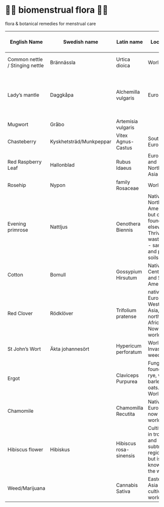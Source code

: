 # 🌾🍵 biomenstrual flora 🍵🌾
flora &amp; botanical remedies for menstrual care


|English Name                   |Swedish name           |Latin name            |Location                                                                                       |Local to Nordic countries?|Uses                                                                                                                                                                                                                                                                                                                                                                                                                                                                                                                                                                                                                                              |
|-------------------------------|-----------------------|----------------------|-----------------------------------------------------------------------------------------------|--------------------------|--------------------------------------------------------------------------------------------------------------------------------------------------------------------------------------------------------------------------------------------------------------------------------------------------------------------------------------------------------------------------------------------------------------------------------------------------------------------------------------------------------------------------------------------------------------------------------------------------------------------------------------------------|
|Common nettle / Stinging nettle|Brännässla             |Urtica dioica         |Worldwide                                                                                      |✅                         |Heavy menstrual bleeding.  It's high iron content and it's astringent properties make it helpful for the treatment of heavy periods and anaemia. It is also used for stopping bleeding from nose bleeds and wounds. (Reference: Botanicum Medicinale)                                                                                                                                                                                                                                                                                                                                                                                             |
|Lady’s mantle                  |Daggkåpa               |Alchemilla vulgaris   |Europe                                                                                         |✅                         |It helps relieve mild aches and pains during menstruation, with a tea or tincture able to stop spotting between periods and lessening excessive menstrual bleeding (Soule, 1998). Lady’s mantle has astringent qualities so it is useful for loose stools, and shrinking sores in one’s mouth or skin (http://www.amazon.com/gp/product/0892817496/ref=as_li_tl?ie=UTF8&camp=1789&creative=390957&creativeASIN=0892817496&linkCode=as2&tag=heracaofnewen-20&linkId=VJPSNWEXU6XB5RBT). Lady’s mantle is also helpful for the menopausal years (Hoffman, 2003), easing those troubling symptoms due to its astringent and anti-inflammatory actions.|
|Mugwort                        |Gråbo                  |Artemisia vulgaris    |                                                                                               |                          |It can bring on delayed menstruation and in the past was used to induce abortions. Pregnant and breast-feeding women are advised to avoid the herb because of this potential risk.                                                                                                                                                                                                                                                                                                                                                                                                                                                                |
|Chasteberry                    |Kyskhetsträd/Munkpeppar|Vitex Agnus-Castus    |Southern Europe                                                                                |❌                         |Hormone balancing. PMS. Menopause. PCOS. Acne. Deficient lactation. Breast pain, migraines. (Reference: Botanicum Medicinale)                                                                                                                                                                                                                                                                                                                                                                                                                                                                                                                     |
|Red Raspberry Leaf             |Hallonblad             |Rubus Idaeus          |Europe and Northern Asia                                                                       |✅                         |Menstrual cramps. Aid in the last stage of labor. Contains fragarine, a plant compound that helps tone and tighten muscles in the pelvic area, which may reduce the menstrual cramping caused by the spasms of these muscles.                                                                                                                                                                                                                                                                                                                                                                                                                     |
|Rosehip                        |Nypon                  |family Rosaceae       |Worldwide                                                                                      |✅                         |Menstrual cramps. Very high in vitamin C.                                                                                                                                                                                                                                                                                                                                                                                                                                                                                                                                                                                                         |
|Evening primrose               |Nattljus               |Oenothera Biennis     |Native to North America but can be found elsewhere. Thrives on wasteland - sandy and poor soils|✅ Southern Sweden         |PMS. Menopause. Acne. Breast pain. Sun damage, dry skin, aging. (Reference: Botanicum Medicinale)                                                                                                                                                                                                                                                                                                                                                                                                                                                                                                                                                 |
|Cotton                         |Bomull                 |Gossypium Hirsutum    |Native to Central and South America                                                            |❌                         |Roots used for irregular menstruation. Gossypol in the seeds, roots and stems can reduce sperm count. (Reference: Botanicum Medicinale)                                                                                                                                                                                                                                                                                                                                                                                                                                                                                                           |
|Red Clover                     |Rödklöver              |Trifolium pratense    |native to Europe, Western Asia, and northwest Africa. Now worldwide                            |✅                         |fertility(?) Red clover contains active phytoestrogens that bind with endogenous estrogen receptors. It can be used as a tonic for menopausal women to help reduce the frequency and intensity of hot flashes. Red clover also helps to regulate the menstrual cycle and to prevent and treat vaginal dryness and osteoporosis.                                                                                                                                                                                                                                                                                                                   |
|St John’s Wort                 |Äkta johannesört       |Hypericum perforatum  |Worldwide. Invasive weed                                                                       |✅                         |PMS: depression and mood swings.                                                                                                                                                                                                                                                                                                                                                                                                                                                                                                                                                                                                                  |
|Ergot                          |                       |Claviceps Purpurea    |Fungus found on rye, wheat, barley and oats. Worldwide                                         |✅                         |Ergot is toxic but isolated alkaloids are used in the management of labor, hemorrhage after birth and migraine.  LSD is a derivative of Ergot. The fungus may have played a role in the Salem Witch Trials - people believed to be witches may have been intoxicated with ergot. (Reference: Botanicum Medicinale)                                                                                                                                                                                                                                                                                                                                |
|Chamomile                      |                       |Chamomilla Recutita   |Native to Europe but now worldwide.                                                            |✅                         |PMS and period pain. Digestive problems. Stress and anxiety. Thrush (yeast infection) (Reference: Botanicum Medicinale)                                                                                                                                                                                                                                                                                                                                                                                                                                                                                                                           |
|Hibiscus flower                |Hibiskus               |Hibiscus rosa-sinensis|Cultivated in tropical and subtropical regions, but is not known in the wild                   |❌                         |“Hibiscus flower regulates the oestrogen and progesterone balance within the body, thus helping the monthly cycle to be regular and balanced.”                                                                                                                                                                                                                                                                                                                                                                                                                                                                                                    |
|Weed/Marijuana                 |                       |Cannabis Sativa       |Eastern Asia but cultivated worldwide                                                          |❌ and illegal             |Relief in menstrual pain.  May reduce fertility during ovulation. May shorten cycles.                                                                                                                                                                                                                                                                                                                                                                                                                                                                                                                                                             |
                                                                                                                                                                                                                                                                                                                                                                                                                                                                                                             
